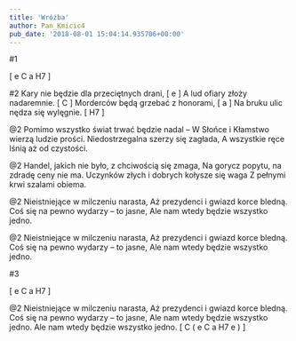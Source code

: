 ```yaml
---
title: 'Wróżba'
author: Pan_Kmicic4
pub_date: '2018-08-01 15:04:14.935706+00:00'
---
```


#1

[ e C a H7 ]

#2
Kary nie będzie dla przeciętnych drani, [ e ]
A lud ofiary złoży nadaremnie. [ C ]
Morderców będą grzebać z honorami, [ a ]
Na bruku ulic nędza się wylęgnie. [ H7 ]

@2
Pomimo wszystko świat trwać będzie nadal –
W Słońce i Kłamstwo wierzą ludzie prości.
Niedostrzegalna szerzy się zagłada,
A wszystkie ręce lśnią aż od czystości.

@2
Handel, jakich nie było, z chciwością się zmaga,
Na gorycz popytu, na zdradę ceny nie ma.
Uczynków złych i dobrych kołysze się waga
Z pełnymi krwi szalami obiema.

@2
Nieistniejące w milczeniu narasta,
Aż prezydenci i gwiazd korce bledną.
Coś się na pewno wydarzy – to jasne,
Ale nam wtedy będzie wszystko jedno.

@2
Nieistniejące w milczeniu narasta,
Aż prezydenci i gwiazd korce bledną.
Coś się na pewno wydarzy – to jasne,
Ale nam wtedy będzie wszystko jedno.

#3

[ e C a H7 ]

@2
Nieistniejące w milczeniu narasta,
Aż prezydenci i gwiazd korce bledną.
Coś się na pewno wydarzy – to jasne,
Ale nam wtedy będzie wszystko jedno. 
Ale nam wtedy będzie wszystko jedno. [ C ( e C a H7 e ) ]
